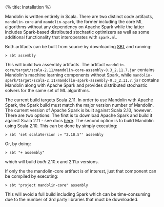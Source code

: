 {%
  title: Installation
%}

Mandolin is written entirely in Scala. There are two distinct code artifacts, `mandolin-core`
and `mandolin-spark`, the former including the core ML algorithms without any dependency on
Apache Spark while the latter includes Spark-based distributed stochastic optimizers as well
as some additional functionality that interoperates with `spark.ml`.

Both artifacts can be built from source by downloading [SBT](http://www.scala-sbt.org/download.html)
and running:

    > sbt assembly

This will build two assembly artifacts. The artifact 
`mandolin-core/target/scala-2.11/mandolin-core-assembly-0.3_2.11.7.jar` contains Mandolin's machine
learning components without Spark, while 
`mandolin-spark/target/scala-2.11/mandolin-spark-assembly-0.3_2.11.7.jar` contains Mandolin along
with Apache Spark and provides distributed stochastic solvers for the same set of ML algorithms.

The current build targets Scala 2.11. In order to use Mandolin with Apache Spark, the Spark build
must match the major version number of Mandolin.  The current version of Apache Spark is built
against Scala 2.10, however. There are two options: The first is to download Apache Spark and build it against
Scala 2.11 - see docs [here](http://spark.apache.org/docs/latest/building-spark.html#building-for-scala-211).
The second option is to build Mandolin using Scala 2.10.  This can be done by simply executing:

    > sbt 'set scalaVersion := "2.10.5"' assembly

Or, by doing:

    > sbt "+ assembly"

which will build _both_ 2.10.x and 2.11.x versions.

If only the the mandolin-core artifact is of interest, just that component can be compiled by executing:

    > sbt "project mandolin-core" assembly

This will avoid a full build including Spark which can be time-consuming due to the number of 3rd 
party libraries that must be downloaded.